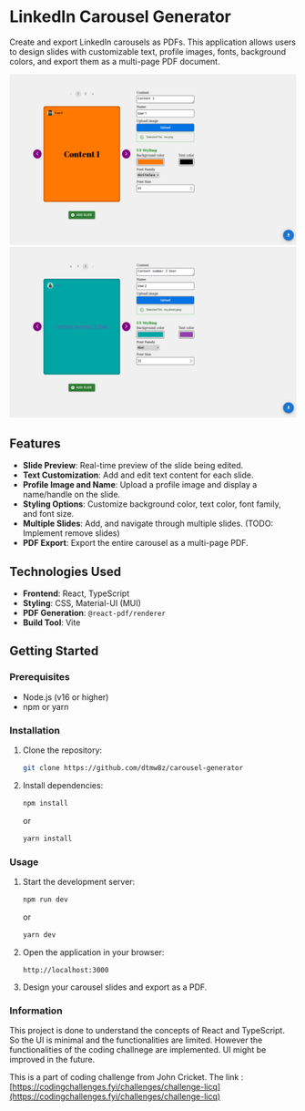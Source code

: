 # LinkedIn Carousel Generator

Create and export LinkedIn carousels as PDFs. This application allows users to design slides with customizable text, profile images, fonts, background colors, and export them as a multi-page PDF document.

![Demo1](./src/assets/Screenshot%20from%202025-03-18%2021-07-21.png) 
![Demo2](./src/assets/Screenshot%20from%202025-03-18%2021-07-26.png)

## Features

- **Slide Preview**: Real-time preview of the slide being edited.
- **Text Customization**: Add and edit text content for each slide.
- **Profile Image and Name**: Upload a profile image and display a name/handle on the slide.
- **Styling Options**: Customize background color, text color, font family, and font size.
- **Multiple Slides**: Add, and navigate through multiple slides. (TODO: Implement remove slides)
- **PDF Export**: Export the entire carousel as a multi-page PDF.

## Technologies Used

- **Frontend**: React, TypeScript
- **Styling**: CSS, Material-UI (MUI)
- **PDF Generation**: `@react-pdf/renderer`
- **Build Tool**: Vite

## Getting Started

### Prerequisites

- Node.js (v16 or higher)
- npm or yarn

### Installation

1. Clone the repository:
   ```bash
   git clone https://github.com/dtmw8z/carousel-generator

2. Install dependencies:
   ```bash
   npm install
   ```
   or
   ```bash
   yarn install
   ```

### Usage

1. Start the development server:
   ```bash
   npm run dev
   ```
   or
   ```bash
   yarn dev
   ```
2. Open the application in your browser:
   ```
   http://localhost:3000
   ```
3. Design your carousel slides and export as a PDF. 

### Information

This project is done to understand the concepts of React and TypeScript. So the UI is minimal and the functionalities are limited. However the functionalities of the coding challnege are implemented. UI might be improved in the future.

This is a part of coding challenge from John Cricket. The link : [https://codingchallenges.fyi/challenges/challenge-licq](https://codingchallenges.fyi/challenges/challenge-licq)